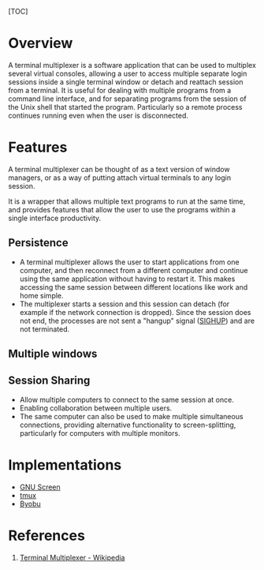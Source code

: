 [TOC]

# Overview
A terminal multiplexer is a software application that can be used to multiplex several virtual consoles, allowing a user to access multiple separate login sessions inside a single terminal window or detach and reattach session from a terminal. It is useful for dealing with multiple programs from a command line interface, and for separating programs from the session of the Unix shell that started the program. Particularly so a remote process continues running even when the user is disconnected.

# Features
A terminal multiplexer can be thought of as a text version of window managers, or as a way of putting attach virtual terminals to any login session.

It is a wrapper that allows multiple text programs to run at the same time, and provides features that allow the user to use the programs within a single interface productivity.

## Persistence
- A terminal multiplexer allows the user to start applications from one computer, and then reconnect from a different computer and continue using the same application without having to restart it. This makes accessing the same session between different locations like work and home simple.
- The multiplexer starts a session and this session can detach (for example if the network connection is dropped). Since the session does not end, the processes are not sent a "hangup" signal ([SIGHUP][2]) and are not terminated.

## Multiple windows

## Session Sharing
- Allow multiple computers to connect to the same session at once.
- Enabling collaboration between multiple users.
- The same computer can also be used to make multiple simultaneous connections, providing alternative functionality to screen-splitting, particularly for computers with multiple monitors.

# Implementations
- [GNU Screen](https://en.wikipedia.org/wiki/GNU_Screen)
- [tmux](https://en.wikipedia.org/wiki/Tmux)
- [Byobu](https://en.wikipedia.org/wiki/Byobu_(software))

# References
1. [Terminal Multiplexer - Wikipedia][1]

[1]: https://en.wikipedia.org/wiki/Terminal_multiplexer "Terminal Multiplexer - Wikipedia"
[2]: https://en.wikipedia.org/wiki/SIGHUP "SIGHUP - Wikipedia"
